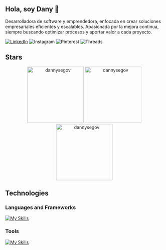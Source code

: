 ## Hola, soy Dany 👋

Desarrolladora de software y emprendedora, enfocada en crear soluciones empresariales eficientes y escalables. Apasionada por la mejora continua, siempre buscando optimizar procesos y aportar valor a cada proyecto.

[![LinkedIn](https://img.shields.io/badge/linkedin-%230077B5.svg?style=for-the-badge&logo=linkedin&logoColor=white)]()
![Instagram](https://img.shields.io/badge/Instagram-%23E4405F.svg?style=for-the-badge&logo=Instagram&logoColor=white)
![Pinterest](https://img.shields.io/badge/Pinterest-%23E60023.svg?style=for-the-badge&logo=Pinterest&logoColor=white)
![Threads](https://img.shields.io/badge/Threads-000000?style=for-the-badge&logo=Threads&logoColor=white)

<h2 align="left">Stars</h2> 

<div align="center">
  <img height="180em" src="https://github-readme-stats.vercel.app/api/top-langs/?username=dannysegov&layout=compact&theme=tokyonight" alt="dannysegov" />
  <img height="180em" src="https://github-readme-stats.vercel.app/api?username=dannysegov&show_icons=true&locale=en&theme=tokyonight" alt="dannysegov" />
  <img height="180em" src="https://github-readme-streak-stats.herokuapp.com/?user=dannysegov&theme=tokyonight" alt="dannysegov" />
</div>

<h2 align="left">Technologies</h2> 

### Languages and Frameworks
[![My Skills](https://skillicons.dev/icons?i=ts,js,css,sass,tailwind,html,java,py,angular,npm)](https://skillicons.dev)

### Tools
[![My Skills](https://skillicons.dev/icons?i=docker,git,gitlab,mysql,postgres,postman,vscode,anaconda,androidstudio,discord,notion)](https://skillicons.dev)


<!--
**DannySegov/DannySegov** is a ✨ _special_ ✨ repository because its `README.md` (this file) appears on your GitHub profile.

Here are some ideas to get you started:

- 🔭 I’m currently working on ...
- 🌱 I’m currently learning ...
- 👯 I’m looking to collaborate on ...
- 🤔 I’m looking for help with ...
- 💬 Ask me about ...
- 📫 How to reach me: ...
- 😄 Pronouns: ...
- ⚡ Fun fact: ...
-->

